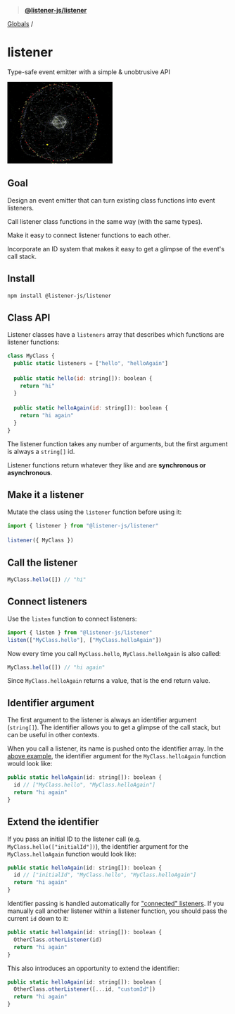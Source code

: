 > **[@listener-js/listener](README.md)**

[Globals](globals.md) /

# listener

Type-safe event emitter with a simple & unobtrusive API

![listener](media/listener.gif)

## Goal

Design an event emitter that can turn existing class functions into event listeners.

Call listener class functions in the same way (with the same types).

Make it easy to connect listener functions to each other.

Incorporate an ID system that makes it easy to get a glimpse of the event's call stack.

## Install

```bash
npm install @listener-js/listener
```

## Class API

Listener classes have a `listeners` array that describes which functions are listener functions:

```js
class MyClass {
  public static listeners = ["hello", "helloAgain"]

  public static hello(id: string[]): boolean {
    return "hi"
  }

  public static helloAgain(id: string[]): boolean {
    return "hi again"
  }
}
```

The listener function takes any number of arguments, but the first argument is always a `string[]` id.

Listener functions return whatever they like and are **synchronous or asynchronous**.

## Make it a listener

Mutate the class using the `listener` function before using it:

```js
import { listener } from "@listener-js/listener"

listener({ MyClass })
```

## Call the listener

```js
MyClass.hello([]) // "hi"
```

## Connect listeners

Use the `listen` function to connect listeners:

```js
import { listen } from "@listener-js/listener"
listen(["MyClass.hello"], ["MyClass.helloAgain"])
```

Now every time you call `MyClass.hello`, `MyClass.helloAgain` is also called:

```js
MyClass.hello([]) // "hi again"
```

Since `MyClass.helloAgain` returns a value, that is the end return value.

## Identifier argument

The first argument to the listener is always an identifier argument (`string[]`). The identifier allows you to get a glimpse of the call stack, but can be useful in other contexts.

When you call a listener, its name is pushed onto the identifier array. In the [above example](#connect-listeners), the identifier argument for the `MyClass.helloAgain` function would look like:

```js
public static helloAgain(id: string[]): boolean {
  id // ["MyClass.hello", "MyClass.helloAgain"]
  return "hi again"
}
```

## Extend the identifier

If you pass an initial ID to the listener call (e.g. `MyClass.hello(["initialId"])`), the identifier argument for the `MyClass.helloAgain` function would look like:

```js
public static helloAgain(id: string[]): boolean {
  id // ["initialId", "MyClass.hello", "MyClass.helloAgain"]
  return "hi again"
}
```

Identifier passing is handled automatically for ["connected" listeners](#connect-listeners). If you manually call another listener within a listener function, you should pass the current `id` down to it:

```js
public static helloAgain(id: string[]): boolean {
  OtherClass.otherListener(id)
  return "hi again"
}
```

This also introduces an opportunity to extend the identifier:

```js
public static helloAgain(id: string[]): boolean {
  OtherClass.otherListener([...id, "customId"])
  return "hi again"
}
```